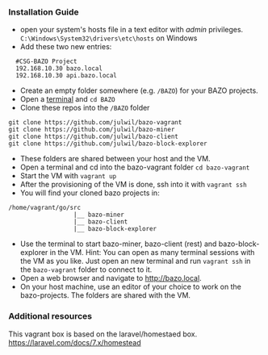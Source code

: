 ### Installation Guide
- open your system's hosts file in a text editor with *admin* privileges.
 `C:\Windows\System32\drivers\etc\hosts` on Windows
-  Add these two new entries:
```
  #CSG-BAZO Project
  192.168.10.30 bazo.local
  192.168.10.30 api.bazo.local
```
- Create an empty folder somewhere (e.g. `/BAZO`) for your BAZO projects.
- Open a [terminal](https://gitforwindows.org) and ``cd BAZO``
- Clone these repos into the `/BAZO` folder
```
git clone https://github.com/julwil/bazo-vagrant
git clone https://github.com/julwil/bazo-miner
git clone https://github.com/julwil/bazo-client
git clone https://github.com/julwil/bazo-block-explorer
```
- These folders are shared between your host and the VM.
- Open a terminal and cd into the bazo-vagrant folder `cd bazo-vagrant` 
- Start the VM with `vagrant up`
- After the provisioning of the VM is done, ssh into it with `vagrant ssh`
- You will find your cloned bazo projects in:
```
/home/vagrant/go/src
                  |__ bazo-miner
                  |__ bazo-client
                  |__ bazo-block-explorer
```
- Use the terminal to start bazo-miner, bazo-client (rest) and bazo-block-explorer in the VM. Hint: You can open as many terminal sessions with the VM as you like. Just open an new terminal and run `vagrant ssh` in the `bazo-vagrant` folder to connect to it.
- Open a web browser and navigate to http://bazo.local.
- On your host machine, use an editor of your choice to work on the bazo-projects. The folders are shared with the VM.

### Additional resources
This vagrant box is based on the laravel/homestaed box. 
https://laravel.com/docs/7.x/homestead

